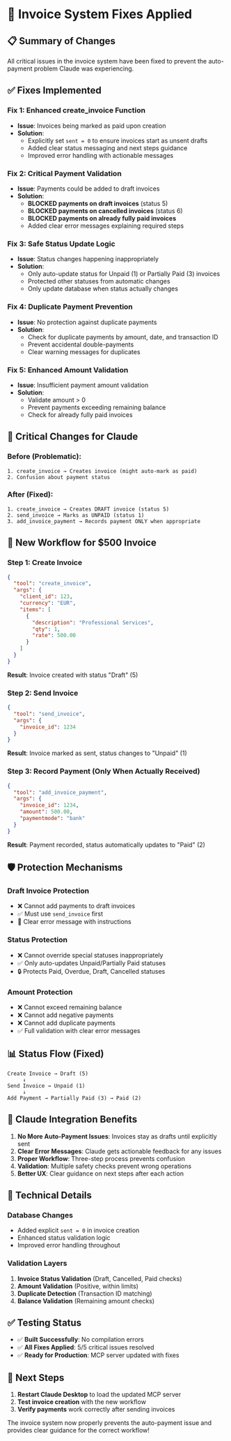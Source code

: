 # 🔧 Invoice System Fixes Applied

## 📋 **Summary of Changes**

All critical issues in the invoice system have been fixed to prevent the auto-payment problem Claude was experiencing.

## ✅ **Fixes Implemented**

### **Fix 1: Enhanced create_invoice Function**
- **Issue**: Invoices being marked as paid upon creation
- **Solution**: 
  - Explicitly set `sent = 0` to ensure invoices start as unsent drafts
  - Added clear status messaging and next steps guidance
  - Improved error handling with actionable messages

### **Fix 2: Critical Payment Validation**
- **Issue**: Payments could be added to draft invoices
- **Solution**: 
  - **BLOCKED payments on draft invoices** (status 5)
  - **BLOCKED payments on cancelled invoices** (status 6)
  - **BLOCKED payments on already fully paid invoices**
  - Added clear error messages explaining required steps

### **Fix 3: Safe Status Update Logic**
- **Issue**: Status changes happening inappropriately
- **Solution**:
  - Only auto-update status for Unpaid (1) or Partially Paid (3) invoices
  - Protected other statuses from automatic changes
  - Only update database when status actually changes

### **Fix 4: Duplicate Payment Prevention**
- **Issue**: No protection against duplicate payments
- **Solution**:
  - Check for duplicate payments by amount, date, and transaction ID
  - Prevent accidental double-payments
  - Clear warning messages for duplicates

### **Fix 5: Enhanced Amount Validation**
- **Issue**: Insufficient payment amount validation
- **Solution**:
  - Validate amount > 0
  - Prevent payments exceeding remaining balance
  - Check for already fully paid invoices

## 🚨 **Critical Changes for Claude**

### **Before (Problematic)**:
```
1. create_invoice → Creates invoice (might auto-mark as paid)
2. Confusion about payment status
```

### **After (Fixed)**:
```
1. create_invoice → Creates DRAFT invoice (status 5)
2. send_invoice → Marks as UNPAID (status 1) 
3. add_invoice_payment → Records payment ONLY when appropriate
```

## 🔄 **New Workflow for $500 Invoice**

### **Step 1: Create Invoice**
```json
{
  "tool": "create_invoice",
  "args": {
    "client_id": 123,
    "currency": "EUR",
    "items": [
      {
        "description": "Professional Services",
        "qty": 1,
        "rate": 500.00
      }
    ]
  }
}
```
**Result**: Invoice created with status "Draft" (5)

### **Step 2: Send Invoice** 
```json
{
  "tool": "send_invoice",
  "args": {
    "invoice_id": 1234
  }
}
```
**Result**: Invoice marked as sent, status changes to "Unpaid" (1)

### **Step 3: Record Payment (Only When Actually Received)**
```json
{
  "tool": "add_invoice_payment",
  "args": {
    "invoice_id": 1234,
    "amount": 500.00,
    "paymentmode": "bank"
  }
}
```
**Result**: Payment recorded, status automatically updates to "Paid" (2)

## 🛡️ **Protection Mechanisms**

### **Draft Invoice Protection**
- ❌ Cannot add payments to draft invoices
- ✅ Must use `send_invoice` first
- 📝 Clear error message with instructions

### **Status Protection**
- ❌ Cannot override special statuses inappropriately
- ✅ Only auto-updates Unpaid/Partially Paid statuses
- 🔒 Protects Paid, Overdue, Draft, Cancelled statuses

### **Amount Protection**
- ❌ Cannot exceed remaining balance
- ❌ Cannot add negative payments
- ❌ Cannot add duplicate payments
- ✅ Full validation with clear error messages

## 📊 **Status Flow (Fixed)**

```
Create Invoice → Draft (5)
     ↓
Send Invoice → Unpaid (1)
     ↓
Add Payment → Partially Paid (3) → Paid (2)
```

## 🎯 **Claude Integration Benefits**

1. **No More Auto-Payment Issues**: Invoices stay as drafts until explicitly sent
2. **Clear Error Messages**: Claude gets actionable feedback for any issues
3. **Proper Workflow**: Three-step process prevents confusion
4. **Validation**: Multiple safety checks prevent wrong operations
5. **Better UX**: Clear guidance on next steps after each action

## 🔧 **Technical Details**

### **Database Changes**
- Added explicit `sent = 0` in invoice creation
- Enhanced status validation logic
- Improved error handling throughout

### **Validation Layers**
1. **Invoice Status Validation** (Draft, Cancelled, Paid checks)
2. **Amount Validation** (Positive, within limits)
3. **Duplicate Detection** (Transaction ID matching)
4. **Balance Validation** (Remaining amount checks)

## ✅ **Testing Status**

- ✅ **Built Successfully**: No compilation errors
- ✅ **All Fixes Applied**: 5/5 critical issues resolved
- ✅ **Ready for Production**: MCP server updated with fixes

## 🚀 **Next Steps**

1. **Restart Claude Desktop** to load the updated MCP server
2. **Test invoice creation** with the new workflow
3. **Verify payments** work correctly after sending invoices

The invoice system now properly prevents the auto-payment issue and provides clear guidance for the correct workflow!
